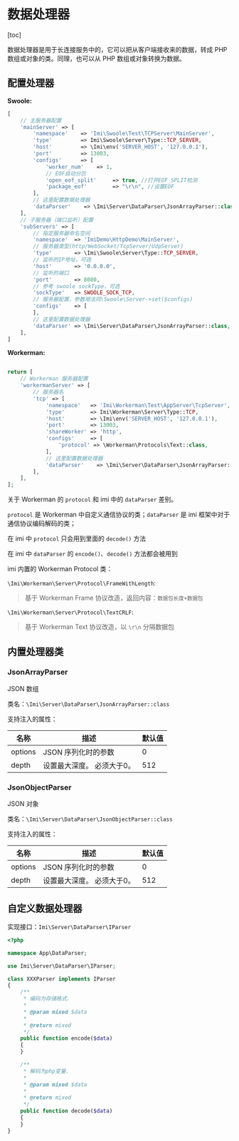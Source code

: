 # 数据处理器

[toc]

数据处理器是用于长连接服务中的，它可以把从客户端接收来的数据，转成 PHP 数组或对象的类。同理，也可以从 PHP 数组或对象转换为数据。

## 配置处理器

**Swoole:**

```php
[
    // 主服务器配置
    'mainServer' => [
        'namespace'    => 'Imi\Swoole\Test\TCPServer\MainServer',
        'type'         => Imi\Swoole\Server\Type::TCP_SERVER,
        'host'         => \Imi\env('SERVER_HOST', '127.0.0.1'),
        'port'         => 13003,
        'configs'      => [
            'worker_num'    => 1,
            // EOF自动分包
            'open_eof_split'     => true, //打开EOF_SPLIT检测
            'package_eof'        => "\r\n", //设置EOF
        ],
        // 这里配置数据处理器
        'dataParser'    => \Imi\Server\DataParser\JsonArrayParser::class,
    ],
    // 子服务器（端口监听）配置
    'subServers' => [
        // 指定服务器命名空间
        'namespace'  => 'ImiDemo\HttpDemo\MainServer',
        // 服务器类型(http/WebSocket/TcpServer/UdpServer)
        'type'       => \Imi\Swoole\Server\Type::TCP_SERVER,
        // 监听的IP地址，可选
        'host'       => '0.0.0.0',
        // 监听的端口
        'port'       => 8080,
        // 参考 swoole sockType，可选
        'sockType'   => SWOOLE_SOCK_TCP,
        // 服务器配置，参数用法同\Swoole\Server->set($configs)
        'configs'    => [
        ],
        // 这里配置数据处理器
        'dataParser' => \Imi\Server\DataParser\JsonArrayParser::class,
    ],
]
```

**Workerman:**

```php

return [
    // Workerman 服务器配置
    'workermanServer' => [
        // 服务器名
        'tcp' => [
            'namespace'   => 'Imi\Workerman\Test\AppServer\TcpServer',
            'type'        => Imi\Workerman\Server\Type::TCP,
            'host'        => \Imi\env('SERVER_HOST', '127.0.0.1'),
            'port'        => 13003,
            'shareWorker' => 'http',
            'configs'     => [
                'protocol' => \Workerman\Protocols\Text::class,
            ],
            // 这里配置数据处理器
            'dataParser'    => \Imi\Server\DataParser\JsonArrayParser::class,
        ],
    ],
];
```

关于 Workerman 的 `protocol` 和 imi 中的 `dataParser` 差别。

`protocol` 是 Workerman 中自定义通信协议的类；`dataParser` 是 imi 框架中对于通信协议编码解码的类；

在 imi 中 `protocol` 只会用到里面的 `decode()` 方法

在 imi 中 `dataParser` 的 `encode()`、`decode()` 方法都会被用到

imi 内置的 Workerman Protocol 类：

`\Imi\Workerman\Server\Protocol\FrameWithLength`:

> 基于 Workerman Frame 协议改造，返回内容：`数据包长度+数据包`

`\Imi\Workerman\Server\Protocol\TextCRLF`:

> 基于 Workerman Text 协议改造，以 `\r\n` 分隔数据包

## 内置处理器类

### JsonArrayParser

JSON 数组

类名：`\Imi\Server\DataParser\JsonArrayParser::class`

支持注入的属性：

名称 | 描述 | 默认值
-|-|-
options | JSON 序列化时的参数 | 0 |
depth | 设置最大深度。 必须大于0。 | 512 |

### JsonObjectParser

JSON 对象

类名：`\Imi\Server\DataParser\JsonObjectParser::class`

支持注入的属性：

名称 | 描述 | 默认值
-|-|-
options | JSON 序列化时的参数 | 0 |
depth | 设置最大深度。 必须大于0。 | 512 |

## 自定义数据处理器

实现接口：`Imi\Server\DataParser\IParser`

```php
<?php

namespace App\DataParser;

use Imi\Server\DataParser\IParser;

class XXXParser implements IParser
{
    /**
     * 编码为存储格式.
     *
     * @param mixed $data
     *
     * @return mixed
     */
    public function encode($data)
    {
    }

    /**
     * 解码为php变量.
     *
     * @param mixed $data
     *
     * @return mixed
     */
    public function decode($data)
    {
    }
}
```
